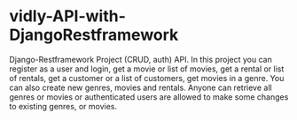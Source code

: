 # vidly-API-with-DjangoRestframework
Django-Restframework Project (CRUD, auth) API. In this project you can register as a user and login, get a movie or list of movies, get a rental or list of rentals, get a customer or a list of customers, get movies in a genre. You can also create new genres, movies and rentals. Anyone can retrieve all genres or movies or authenticated users are allowed to make some changes to existing genres, or movies.
